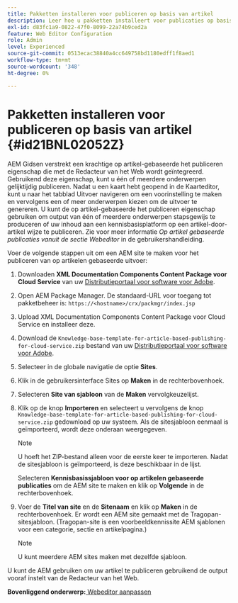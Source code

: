 ```yaml
---
title: Pakketten installeren voor publiceren op basis van artikel
description: Leer hoe u pakketten installeert voor publicaties op basis van artikelen
exl-id: d83fc1a9-0822-47f0-8099-22a74b9ced2a
feature: Web Editor Configuration
role: Admin
level: Experienced
source-git-commit: 0513ecac38840a4cc649758bd1180edff1f8aed1
workflow-type: tm+mt
source-wordcount: '348'
ht-degree: 0%

---
```


# Pakketten installeren voor publiceren op basis van artikel {#id21BNL02052Z}

AEM Gidsen verstrekt een krachtige op artikel-gebaseerde het publiceren eigenschap die met de Redacteur van het Web wordt geïntegreerd. Gebruikend deze eigenschap, kunt u één of meerdere onderwerpen gelijktijdig publiceren. Nadat u een kaart hebt geopend in de Kaarteditor, kunt u naar het tabblad Uitvoer navigeren om een voorinstelling te maken en vervolgens een of meer onderwerpen kiezen om de uitvoer te genereren. U kunt de op artikel-gebaseerde het publiceren eigenschap gebruiken om output van één of meerdere onderwerpen stapsgewijs te produceren of uw inhoud aan een kennisbasisplatform op een artikel-door-artikel wijze te publiceren. Zie voor meer informatie *Op artikel gebaseerde publicaties vanuit de sectie Webeditor* in de gebruikershandleiding.

Voer de volgende stappen uit om een AEM site te maken voor het publiceren van op artikelen gebaseerde uitvoer:

1. Downloaden **XML Documentation Components Content Package voor Cloud Service** van uw [Distributieportaal voor software voor Adobe](https://experience.adobe.com/#/downloads/content/software-distribution/en/general.html).
1. Open AEM Package Manager. De standaard-URL voor toegang tot pakketbeheer is: `https://<hostname>/crx/packmgr/index.jsp`
1. Upload XML Documentation Components Content Package voor Cloud Service en installeer deze.
1. Download de `Knowledge-base-template-for-article-based-publishing-for-cloud-service.zip` bestand van uw [Distributieportaal voor software voor Adobe](https://experience.adobe.com/#/downloads/content/software-distribution/en/general.html).
1. Selecteer in de globale navigatie de optie **Sites**.
1. Klik in de gebruikersinterface Sites op **Maken** in de rechterbovenhoek.
1. Selecteren **Site van sjabloon** van de **Maken** vervolgkeuzelijst.
1. Klik op de knop **Importeren** en selecteert u vervolgens de knop `Knowledge-base-template-for-article-based-publishing-for-cloud-service.zip` gedownload op uw systeem. Als de sitesjabloon eenmaal is geïmporteerd, wordt deze onderaan weergegeven.

   >[!NOTE]
   >
   > U hoeft het ZIP-bestand alleen voor de eerste keer te importeren. Nadat de sitesjabloon is geïmporteerd, is deze beschikbaar in de lijst.

   Selecteren **Kennisbasissjabloon voor op artikelen gebaseerde publicaties** om de AEM site te maken en klik op **Volgende** in de rechterbovenhoek.

1. Voer de **Titel van site** en de **Sitenaam** en klik op **Maken** in de rechterbovenhoek. Er wordt een AEM site gemaakt met de Tragopan-sitesjabloon. \(Tragopan-site is een voorbeeldkennissite AEM sjablonen voor een categorie, sectie en artikelpagina.\)

   >[!NOTE]
   >
   > U kunt meerdere AEM sites maken met dezelfde sjabloon.


U kunt de AEM gebruiken om uw artikel te publiceren gebruikend de output vooraf instelt van de Redacteur van het Web.

**Bovenliggend onderwerp:**[ Webeditor aanpassen](conf-web-editor.md)

